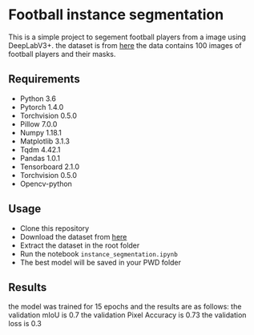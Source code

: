 # Football instance segmentation

This is a simple project to segement football players from a image using DeepLabV3+.
the dataset is from [here](https://www.kaggle.com/datasets/mohammednomer/semantic-segmentation)
the data contains 100 images of football players and their masks.

## Requirements
- Python 3.6
- Pytorch 1.4.0
- Torchvision 0.5.0
- Pillow 7.0.0
- Numpy 1.18.1
- Matplotlib 3.1.3
- Tqdm 4.42.1
- Pandas 1.0.1
- Tensorboard 2.1.0
- Torchvision 0.5.0
- Opencv-python

## Usage
- Clone this repository
- Download the dataset from [here](https://www.kaggle.com/datasets/mohammednomer/semantic-segmentation)
- Extract the dataset in the root folder
- Run the notebook `instance_segmentation.ipynb`
- The best model will be saved in your PWD folder

## Results
the model was trained for 15 epochs and the results are as follows:
the validation mIoU is 0.7
the validation Pixel Accuracy is 0.73
the validation loss is 0.3
